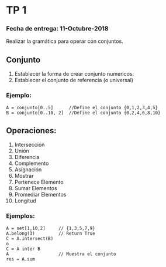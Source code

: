 # TP 1

### Fecha de entrega: 11-Octubre-2018

Realizar la gramática para operar con conjuntos.

## Conjunto

1. Establecer la forma de crear conjunto numericos.
2. Establecer el conjunto de referencia (o universal)


### Ejemplo:
    A = conjunto[0..5]      //Define el conjunto {0,1,2,3,4,5}
    B = conjunto[0..10, 2]  //Define el conjunto {0,2,4,6,8,10}

## Operaciones:

1. Intersección
2. Unión
3. Diferencia
4. Complemento
5. Asignación
6. Mostrar
7. Pertenece Elemento
8. Sumar Elementos
9. Promediar Elementos
10. Longitud

### Ejemplos:

    A = set[1,10,2]     // {1,3,5,7,9}
    A.belong(3)         // Return True
    C = A.intersect(B)
    o
    C = A inter B
    A                   // Muestra el conjunto
    res = A.sum
    

